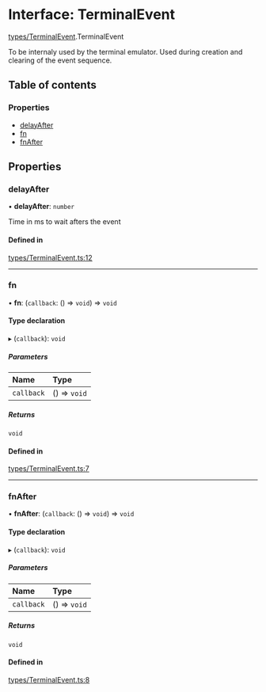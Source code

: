 # Interface: TerminalEvent

[types/TerminalEvent](../wiki/types.TerminalEvent).TerminalEvent

To be internaly used by the terminal emulator. Used during creation and clearing of the event sequence.

## Table of contents

### Properties

- [delayAfter](../wiki/types.TerminalEvent.TerminalEvent#delayafter)
- [fn](../wiki/types.TerminalEvent.TerminalEvent#fn)
- [fnAfter](../wiki/types.TerminalEvent.TerminalEvent#fnafter)

## Properties

### delayAfter

• **delayAfter**: `number`

Time in ms to wait afters the event

#### Defined in

[types/TerminalEvent.ts:12](https://github.com/LucEnden/unix-terminal-emulator/blob/f00e612/src/types/TerminalEvent.ts#L12)

___

### fn

• **fn**: (`callback`: () => `void`) => `void`

#### Type declaration

▸ (`callback`): `void`

##### Parameters

| Name | Type |
| :------ | :------ |
| `callback` | () => `void` |

##### Returns

`void`

#### Defined in

[types/TerminalEvent.ts:7](https://github.com/LucEnden/unix-terminal-emulator/blob/f00e612/src/types/TerminalEvent.ts#L7)

___

### fnAfter

• **fnAfter**: (`callback`: () => `void`) => `void`

#### Type declaration

▸ (`callback`): `void`

##### Parameters

| Name | Type |
| :------ | :------ |
| `callback` | () => `void` |

##### Returns

`void`

#### Defined in

[types/TerminalEvent.ts:8](https://github.com/LucEnden/unix-terminal-emulator/blob/f00e612/src/types/TerminalEvent.ts#L8)
